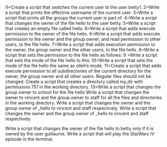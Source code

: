 i1=Create a script that switches the current user to the user betty1.
2=Write a script that prints the effective username of the current user.
3=Write a script that prints all the groups the current user is part of.
4=Write a script that changes the owner of the file hello to the user betty.
5=Write a script that creates an empty file called hello.
6=Write a script that adds execute permission to the owner of the file hello.
6=Write a script that adds execute permission to the owner and the group owner, and read permission to other users, to the file hello.
7=Write a script that adds execution permission to the owner, the group owner and the other users, to the file hello.
8=Write a script that sets the permission to the file hello as follows:
9 =Write a script that sets the mode of the file hello to this:
10=Write a script that sets the mode of the file hello the same as olleh’s mode.
11=Create a script that adds execute permission to all subdirectories of the current directory for the owner, the group owner and all other users. Regular files should not be changed.
Create a script that creates a directory called my_dir with permissions 751 in the working directory.
13=Write a script that changes the group owner to school for the file hello
Write a script that changes the owner to vincent and the group owner to staff for all the files and directories in the working directory.
Write a script that changes the owner and the group owner of _hello to vincent and staff respectively.
Write a script that changes the owner and the group owner of _hello to vincent and staff respectively.

Write a script that changes the owner of the file hello to betty only if it is owned by the user guillaume.
Write a script that will play the StarWars IV episode in the terminal.

